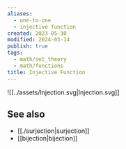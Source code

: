 ```yaml
---
aliases:
  - one-to-one
  - injective function
created: 2023-05-30
modified: 2024-03-14
publish: true
tags:
  - math/set_theory
  - math/functions
title: Injective Function
---
```

![[../assets/Injection.svg|Injection.svg]]
## See also
- [[./surjection|surjection]]
- [[bijection|bijection]]